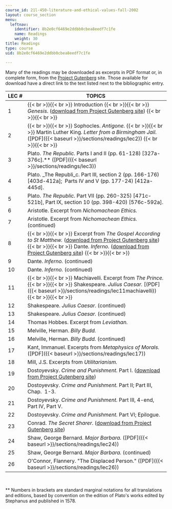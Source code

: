 ```yaml
---
course_id: 21l-450-literature-and-ethical-values-fall-2002
layout: course_section
menu:
  leftnav:
    identifier: 8b2e0cf6469e2ddbb0cbea8eedf7c1fe
    name: Readings
    weight: 30
title: Readings
type: course
uid: 8b2e0cf6469e2ddbb0cbea8eedf7c1fe

---
```


Many of the readings may be downloaded as excerpts in PDF format or, in complete form, from the [Project Gutenberg](http://gutenberg.org/) site. Those available for download have a direct link to the text listed next to the bibliographic entry.

| LEC # | TOPICS |
| --- | --- |
| 1 |  {{< br >}}{{< br >}} Introduction {{< br >}}{{< br >}} _Genesis_. ([download from Project Gutenberg site](http://www.gutenberg.org/wiki/Main_Page)) {{< br >}}{{< br >}}  |
| 2 |  {{< br >}}{{< br >}} Sophocles. _Antigone._ {{< br >}}{{< br >}} Martin Luther King. _Letter from a Birmingham Jail._ ([PDF]({{< baseurl >}}/sections/readings/lec2)) {{< br >}}{{< br >}}  |
| 3 | Plato. _The Republic._ Parts I and II (pp. 61-128) \[327a-376c\].\*\* ([PDF]({{< baseurl >}}/sections/readings/lec3)) |
| 4 | Plato. _The Republi_c. Part III, section 2 (pp. 166-176) \[403d-412a\];  Parts IV and V (pp. 177-24) \[412a-445d\]. |
| 5 | Plato. _The Republic._ Part VII (pp. 260-325) \[471c-521b\], Part IX, section 10 (pp. 398-420) \[576c-592a\]. |
| 6 | Aristotle. Excerpt from _Nichomachean Ethics._ |
| 7 | Aristotle. Excerpt from _Nichomachean Ethics._ (continued) |
| 8 |  {{< br >}}{{< br >}} Excerpt from _The Gospel According to St Matthew._ ([download from Project Gutenberg site](http://www.gutenberg.org/wiki/Main_Page)) {{< br >}}{{< br >}} Dante. _Inferno._ ([download from Project Gutenberg site](http://www.gutenberg.org/wiki/Main_Page)) {{< br >}}{{< br >}}  |
| 9 | Dante. _Inferno._ (continued) |
| 10 | Dante. _Inferno._ (continued) |
| 11 |  {{< br >}}{{< br >}} Machiavelli. Excerpt from _The Prince._ {{< br >}}{{< br >}} Shakespeare. _Julius Caesar._ [(PDF]({{< baseurl >}}/sections/readings/lec11machiavelli)) {{< br >}}{{< br >}}  |
| 12 | Shakespeare. _Julius Caesar._ (continued) |
| 13 | Shakespeare. _Julius Caesar._ (continued) |
| 14 | Thomas Hobbes. Excerpt from _Leviathan._ |
| 15 | Melville, Herman. _Billy Budd._ |
| 16 | Melville, Herman. _Billy Budd._ (continued) |
| 17 | Kant, Immanuel. Excerpts from _Metaphysics of Morals._ ([PDF]({{< baseurl >}}/sections/readings/lec17)) |
| 18 | Mill, J.S. Excerpts from _Utilitarianism._ |
| 19 | Dostoyevsky. _Crime and Punishment._ Part I. ([download from Project Gutenberg site](http://www.gutenberg.org/wiki/Main_Page)) |
| 20 | Dostoyevsky. _Crime and Punishment._ Part II; Part III, Chap.  1-3. |
| 21 | Dostoyevsky. _Crime and Punishment._ Part III, 4-end, Part IV, Part V. |
| 22 | Dostoyevsky. _Crime and Punishment._ Part VI; Epilogue. |
| 23 | Conrad. _The Secret Sharer_. ([download from Project Gutenberg site](http://www.gutenberg.org/wiki/Main_Page)) |
| 24 | Shaw, George Bernard. _Major Barbara._ ([PDF]({{< baseurl >}}/sections/readings/lec24)) |
| 25 | Shaw, George Bernard. _Major Barbara._ (continued) |
| 26 | O'Connor, Flannery. "The Displaced Person." ([PDF]({{< baseurl >}}/sections/readings/lec26)) 

  
 

\*\* Numbers in brackets are standard marginal notations for all translations and editions, based by convention on the edition of Plato's works edited by Stephanus and published in 1578.